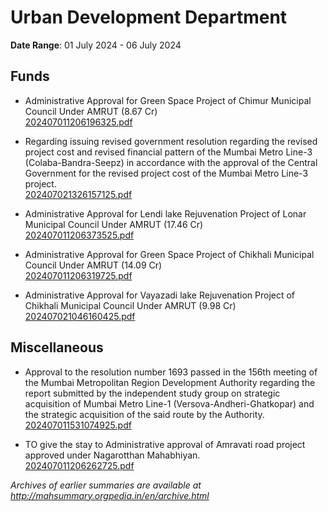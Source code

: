 # Urban Development Department

**Date Range**: 01 July 2024 - 06 July 2024


## Funds
- Administrative Approval for Green Space Project of Chimur Municipal Council Under AMRUT (8.67  Cr)\
  [202407011206196325.pdf](https://gr.maharashtra.gov.in/Site/Upload/Government%20Resolutions/English/202407011206196325.pdf)

- Regarding issuing revised government resolution regarding the revised project cost and revised financial pattern of the Mumbai Metro Line-3 (Colaba-Bandra-Seepz) in accordance with the approval of the Central Government for the revised project cost of the Mumbai Metro Line-3 project.\
  [202407021326157125.pdf](https://gr.maharashtra.gov.in/Site/Upload/Government%20Resolutions/English/202407021326157125.pdf)

- Administrative Approval for Lendi lake Rejuvenation Project of Lonar Municipal Council Under AMRUT (17.46   Cr)\
  [202407011206373525.pdf](https://gr.maharashtra.gov.in/Site/Upload/Government%20Resolutions/English/202407011206373525.pdf)

- Administrative Approval for Green Space Project of Chikhali Municipal Council Under AMRUT (14.09  Cr)\
  [202407011206319725.pdf](https://gr.maharashtra.gov.in/Site/Upload/Government%20Resolutions/English/202407011206319725.pdf)

- Administrative Approval for Vayazadi lake Rejuvenation Project of Chikhali Municipal Council Under AMRUT (9.98   Cr)\
  [202407021046160425.pdf](https://gr.maharashtra.gov.in/Site/Upload/Government%20Resolutions/English/202407021046160425.pdf)

## Miscellaneous
- Approval to the resolution number 1693 passed in the 156th meeting of the Mumbai Metropolitan Region Development Authority regarding the report submitted by the independent study group on strategic acquisition of Mumbai Metro Line-1 (Versova-Andheri-Ghatkopar) and the strategic acquisition of the said route by the Authority.\
  [202407011531074925.pdf](https://gr.maharashtra.gov.in/Site/Upload/Government%20Resolutions/English/202407011531074925.pdf)

- TO give the stay to Administrative approval of Amravati road project  approved under Nagarotthan Mahabhiyan.\
  [202407011206262725.pdf](https://gr.maharashtra.gov.in/Site/Upload/Government%20Resolutions/English/202407011206262725.pdf)


*Archives of earlier summaries are available at http://mahsummary.orgpedia.in/en/archive.html*
